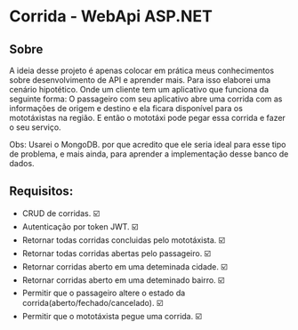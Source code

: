 # Corrida - WebApi ASP.NET

## Sobre

A ideia desse projeto é apenas colocar em prática meus conhecimentos sobre desenvolvimento de API e aprender mais. Para isso elaborei uma cenário hipotético. Onde um cliente tem um aplicativo que funciona da seguinte forma: O passageiro com seu aplicativo abre uma corrida com as informações de origem e destino e ela ficara disponível para os mototáxistas na região. E então o mototáxi pode pegar essa corrida e fazer o seu serviço.

Obs: Usarei o MongoDB. por que acredito que ele seria ideal para esse tipo de problema, e mais ainda, para aprender a implementação desse banco de dados.

## Requisitos:

* CRUD de corridas. :ballot_box_with_check:
* Autenticação por token JWT. :ballot_box_with_check:
* Retornar todas corridas concluidas pelo mototáxista. :ballot_box_with_check:
* Retornar todas corridas abertas pelo passageiro. :ballot_box_with_check:
* Retornar corridas aberto em uma deteminada cidade. :ballot_box_with_check:
* Retornar corridas aberto em uma deteminado bairro. :ballot_box_with_check:
* Permitir que o passageiro altere o estado da corrida(aberto/fechado/cancelado). :ballot_box_with_check:
* Permitir que o mototáxista pegue uma corrida. :ballot_box_with_check:
